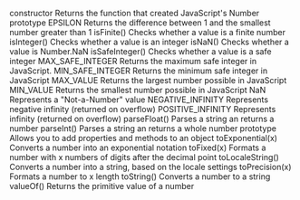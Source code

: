 constructor	Returns the function that created JavaScript's Number prototype
EPSILON	Returns the difference between 1 and the smallest number greater than 1
isFinite()	Checks whether a value is a finite number
isInteger()	Checks whether a value is an integer
isNaN()	Checks whether a value is Number.NaN
isSafeInteger()	Checks whether a value is a safe integer
MAX_SAFE_INTEGER	Returns the maximum safe integer in JavaScript.
MIN_SAFE_INTEGER	Returns the minimum safe integer in JavaScript
MAX_VALUE	Returns the largest number possible in JavaScript
MIN_VALUE	Returns the smallest number possible in JavaScript
NaN	Represents a "Not-a-Number" value
NEGATIVE_INFINITY	Represents negative infinity (returned on overflow)
POSITIVE_INFINITY	Represents infinity (returned on overflow)
parseFloat()	Parses a string an returns a number
parseInt()	Parses a string an returns a whole number
prototype	Allows you to add properties and methods to an object
toExponential(x)	Converts a number into an exponential notation
toFixed(x)	Formats a number with x numbers of digits after the decimal point
toLocaleString()	Converts a number into a string, based on the locale settings
toPrecision(x)	Formats a number to x length
toString()	Converts a number to a string
valueOf()	Returns the primitive value of a number
